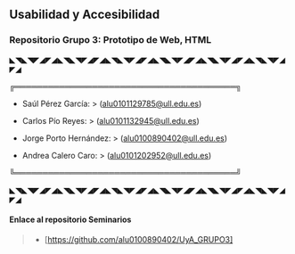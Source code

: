 ## Usabilidad y Accesibilidad
### Repositorio Grupo 3: Prototipo de Web, HTML


◣◥◣◥◤◢◤◢◣◥◣◥◤◢◤◢◣◥◣◥◤◢◤◢◣◥◣◥◤◢◤◢◣◥◣◥◤◢◤◢◣◥◣◥◤◢◤◢


╔════════════════════════════════════════╗
- Saúl Pérez García: > (alu0101129785@ull.edu.es)

- Carlos Pío Reyes: > (alu0101132945@ull.edu.es)

- Jorge Porto Hernández: > (alu0100890402@ull.edu.es)

- Andrea Calero Caro: > (alu0101202952@ull.edu.es)

╚════════════════════════════════════════╝


◣◥◣◥◤◢◤◢◣◥◣◥◤◢◤◢◣◥◣◥◤◢◤◢◣◥◣◥◤◢◤◢◣◥◣◥◤◢◤◢◣◥◣◥◤◢◤◢

#### Enlace al repositorio Seminarios
> - [https://github.com/alu0100890402/UyA_GRUPO3]


